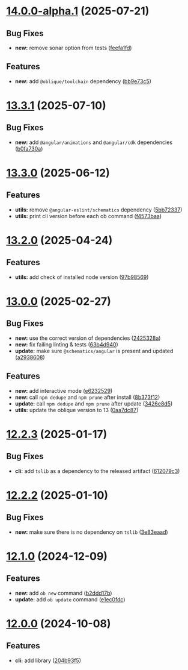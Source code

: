 # [14.0.0-alpha.1](https://github.com/oblique-bit/oblique/compare/sds-13.3.1_release-major_14.0.0__bxzrj_2025-07-11T135102...14.0.0-alpha.1) (2025-07-21)

## Bug Fixes

- **new:** remove sonar option from tests ([feefa1fd](https://github.com/oblique-bit/oblique/commit/feefa1fdde55ae032612be9e3e6912cae058992b))

## Features

- **new:** add `@oblique/toolchain` dependency ([bb9e73c5](https://github.com/oblique-bit/oblique/commit/bb9e73c5b2d521bfd38a6a1971c30bd7bdddace6))

# [13.3.1](https://github.com/oblique-bit/oblique/compare/13.3.0...13.3.1) (2025-07-10)

## Bug Fixes

- **new:** add `@angular/animations` and `@angular/cdk` dependencies ([b0fa730a](https://github.com/oblique-bit/oblique/commit/b0fa730a3fed977c869627e29cbcb6ee75a0f34e))

# [13.3.0](https://github.com/oblique-bit/oblique/compare/13.2.3...13.3.0) (2025-06-12)

## Features

- **utils:** remove `@angular-eslint/schematics` dependency ([5bb72337](https://github.com/oblique-bit/oblique/commit/5bb723374155ef95c7424d4d07b6f2d5e1afbdf2))
- **utils:** print cli version before each ob command ([f4573baa](https://github.com/oblique-bit/oblique/commit/f4573baaa3353ad4be7e5cb692b65357c0b6f40f))

# [13.2.0](https://github.com/oblique-bit/oblique/compare/13.1.2...13.2.0) (2025-04-24)

## Features

- **utils:** add check of installed node version ([97b98569](https://github.com/oblique-bit/oblique/commit/97b985699113b3b5955b48e20a9b779d449cea24))

# [13.0.0](https://github.com/oblique-bit/oblique/compare/12.2.3...13.0.0) (2025-02-27)

## Bug Fixes

- **new:** use the correct version of dependencies ([2425328a](https://github.com/oblique-bit/oblique/commit/2425328a2f40d604b2f5edc2db0e1976cacb150a))
- **new:** fix failing linting & tests ([63b4d940](https://github.com/oblique-bit/oblique/commit/63b4d94004bf6dbcfc74e7731218a86353300150))
- **update:** make sure `@schematics/angular` is present and updated ([a2938608](https://github.com/oblique-bit/oblique/commit/a29386082eafe3c6eb89af4ca402493274a97529))

## Features

- **new:** add interactive mode ([e6232529](https://github.com/oblique-bit/oblique/commit/e62325296fb78814bfba25a86e9c5ae1eabf923d))
- **new:** call `npm dedupe` and `npm prune` after install ([8b373f12](https://github.com/oblique-bit/oblique/commit/8b373f12bb5a5d0c1d4852c7ccd378b0455f8515))
- **update:** call `npm dedupe` and `npm prune` after update ([3426e8d5](https://github.com/oblique-bit/oblique/commit/3426e8d53597627180f3e1e28f91b12b7bfc6214))
- **utils:** update the oblique version to 13 ([0aa7dc87](https://github.com/oblique-bit/oblique/commit/0aa7dc87dcc3f4fdadd4d06bea1dfdefd8144f68))

# [12.2.3](https://github.com/oblique-bit/oblique/compare/12.2.2...12.2.3) (2025-01-17)

## Bug Fixes

- **cli:** add `tslib` as a dependency to the released artifact ([612079c3](https://github.com/oblique-bit/oblique/commit/612079c318a8d3ce00372ef57271cf14c3048415))

# [12.2.2](https://github.com/oblique-bit/oblique/compare/12.2.1...12.2.2) (2025-01-10)

## Bug Fixes

- **new:** make sure there is no dependency on `tslib` ([3e83eaad](https://github.com/oblique-bit/oblique/commit/3e83eaad25229988edcff87a29001115b7095b57))

# [12.1.0](https://github.com/oblique-bit/oblique/compare/12.0.4...12.1.0) (2024-12-09)

## Features

- **new:** add `ob new` command ([b2ddd17b](https://github.com/oblique-bit/oblique/commit/b2ddd17bfa701c01058298e39b74862b4424d6e7))
- **update:** add `ob update` command ([e1ec0fdc](https://github.com/oblique-bit/oblique/commit/e1ec0fdc2b716c905e94e10eb1cf1b03c7350d6d))

# [12.0.0](https://github.com/oblique-bit/oblique/compare/11.3.4...12.0.0) (2024-10-08)

## Features

- **cli:** add library ([204b93f5](https://github.com/oblique-bit/oblique/commit/204b93f565b87f51444a850a8e8f92a5bf74e0e7))
